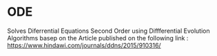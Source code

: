 # ODE


Solves Diferrential Equations Second Order using Diffferential Evolution Algorithms
basep on the Article published on the following link : https://www.hindawi.com/journals/ddns/2015/910316/
